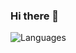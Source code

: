 ### Hi there 👋

![Languages](https://github-readme-stats.vercel.app/api/top-langs/?username=ryanhuangio&theme=dark&layout=compact&langs_count=10)


<!--
![GitHub Stats](https://github-readme-stats.vercel.app/api?username=ryanhuangio&theme=dark&show_icons=true)

**ryanhuangio/ryanhuangio** is a ✨ _special_ ✨ repository because its `README.md` (this file) appears on your GitHub profile.

Here are some ideas to get you started:

- 🔭 I’m currently working on ...
- 🌱 I’m currently learning ...
- 👯 I’m looking to collaborate on ...
- 🤔 I’m looking for help with ...
- 💬 Ask me about ...
- 📫 How to reach me: ...
- 😄 Pronouns: ...
- ⚡ Fun fact: ...
-->
